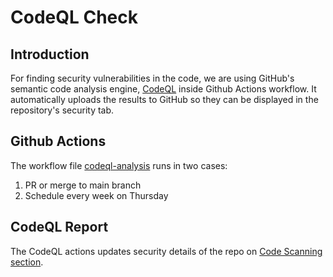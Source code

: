 # CodeQL Check
## Introduction
For finding security vulnerabilities in the code, we are using GitHub's semantic code analysis engine, [CodeQL](https://github.com/github/codeql-action) inside Github Actions workflow. It automatically uploads the results to GitHub so they can be displayed in the repository's security tab.

## Github Actions
The workflow file [codeql-analysis](https://github.com/icon-project/icon-bridge/blob/main/.github/workflows/codeql-analysis.yml) runs in two cases:
1. PR or merge to main branch
2. Schedule every week on Thursday

## CodeQL Report
The CodeQL actions updates security details of the repo on [Code Scanning section](https://github.com/icon-project/icon-bridge/security/code-scanning).

